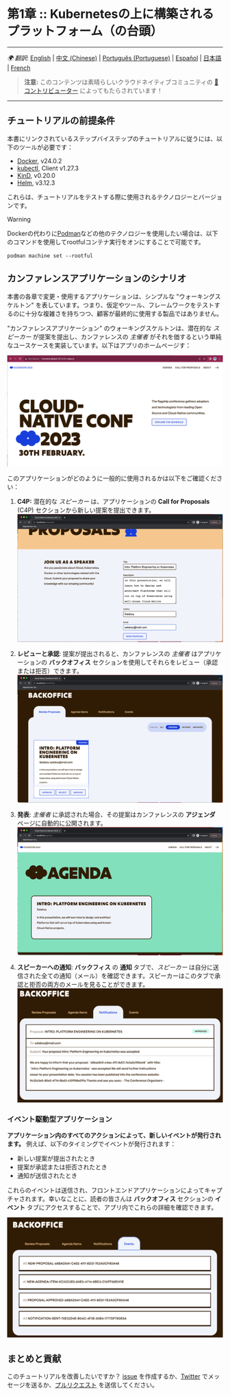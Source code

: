 # 第1章 :: Kubernetesの上に構築されるプラットフォーム（の台頭）

---
_🌍 翻訳_: [English](README.md) | [中文 (Chinese)](README-zh.md) | [Português (Portuguese)](README-pt.md) | [Español](README-es.md) | [日本語](README-ja.md) | [French](README-fr.md)
> **注意:** このコンテンツは素晴らしいクラウドネイティブコミュニティの [🌟 コントリビューター](https://github.com/salaboy/platforms-on-k8s/graphs/contributors) によってもたらされています！

---

## チュートリアルの前提条件

本書にリンクされているステップバイステップのチュートリアルに従うには、以下のツールが必要です：
- [Docker](https://docs.docker.com/engine/install/), v24.0.2
- [kubectl](https://kubernetes.io/docs/tasks/tools/), Client v1.27.3
- [KinD](https://kind.sigs.k8s.io/docs/user/quick-start/), v0.20.0
- [Helm](https://helm.sh/docs/intro/install/), v3.12.3

これらは、チュートリアルをテストする際に使用されるテクノロジーとバージョンです。

> [!Warning]
> Dockerの代わりに[Podman](https://podman.io/)などの他のテクノロジーを使用したい場合は、以下のコマンドを使用してrootfulコンテナ実行をオンにすることで可能です。
```shell
podman machine set --rootful
```

## カンファレンスアプリケーションのシナリオ

本書の各章で変更・使用するアプリケーションは、シンプルな "ウォーキングスケルトン" を表しています。つまり、仮定やツール、フレームワークをテストするのに十分な複雑さを持ちつつ、顧客が最終的に使用する製品ではありません。

"カンファレンスアプリケーション" のウォーキングスケルトンは、潜在的な _スピーカー_ が提案を提出し、カンファレンスの _主催者_ がそれを価するという単純なユースケースを実装しています。以下はアプリのホームページす：

![ホーム](imgs/homepage.png)

このアプリケーションがどのように一般的に使用されるかは以下をご確認ください：
1. **C4P:** 潜在的な _スピーカー_ は、アプリケーションの **Call for Proposals** (C4P) セクションから新しい提案を提出できます。
   ![提案](imgs/proposals.png)

2. **レビューと承認**: 提案が提出されると、カンファレンスの _主催者_ はアプリケーションの **バックオフィス** セクションを使用してそれらをレビュー（承認または拒否）できます。
   ![バックオフィス](imgs/backoffice.png)

3. **発表**: _主催者_ に承認された場合、その提案はカンファレンスの **アジェンダ** ページに自動的に公開されます。
   ![アジェンダ](imgs/agenda.png)

4. **スピーカーへの通知**: **バックフィス** の **通知** タブで、_スピーカー_ は自分に送信された全ての通知（メール）を確認できます。スピーカーはこのタブで承認と拒否の両方のメールを見ることができます。
   ![通知](imgs/notifications-backoffice.png)

### イベント駆動型アプリケーション

**アプリケーション内のすべてのアクションによって、新しいイベントが発行されます。** 例えば、以下のタイミングでイベントが発行されます：
- 新しい提案が提出されたとき
- 提案が承認または拒否されたとき
- 通知が送信されたとき

これらのイベントは送信され、フロントエンドアプリケーションによってキャプチャされます。幸いなことに、読者の皆さんは **バックオフィス** セクションの **イベント** タブにアクセスすることで、アプリ内でこれらの詳細を確認できます。

![イベント](imgs/events-backoffice.png)

## まとめと貢献

このチュートリアルを改善したいですか？ [issue](https://github.com/salaboy/platforms-on-k8s/issues/new) を作成するか、[Twitter](https://twitter.com/salaboy) でメッセージを送るか、[プルリクエスト](https://github.com/salaboy/platforms-on-k8s/compare) を送信してください。
